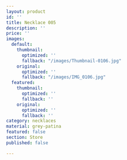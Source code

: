 ```yaml
---
layout: product
id: ''
title: Necklace 005
description: ''
price: ''
images:
  default:
    thumbnail:
      optimized: ''
      fallback: "/images/Thumbnail-0106.jpg"
    original:
      optimized: ''
      fallback: "/images/IMG_0106.jpg"
  featured:
    thumbnail:
      optimized: ''
      fallback: ''
    original:
      optimized: ''
      fallback: ''
category: necklaces
material: grey-patina
featured: false
section: Store
published: false

---
```

